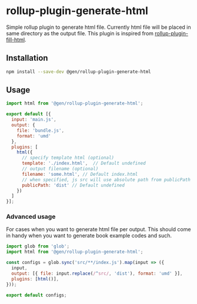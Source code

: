 # rollup-plugin-generate-html

Simple rollup plugin to generate html file.  Currently html file will be placed in same directory as the output file.
This plugin is inspired from [rollup-plugin-fill-html](https://github.com/alwaysonlinetxm/rollup-plugin-fill-html).

## Installation

```bash
npm install --save-dev @gen/rollup-plugin-generate-html
```

## Usage

```js
import html from '@gen/rollup-plugin-generate-html';

export default [{
  input: 'main.js',
  output: {
    file: 'bundle.js',
    format: 'umd'
  },
  plugins: [
    html({
      // specify template html (optional)
      template: './index.html',  // Default undefined
      // output filename (optional)
      filename: 'some.html', // Default index.html
      // when specified, js src will use absolute path from publicPath (optional)
      publicPath: 'dist' // Default undefined
    })
  ]
}];
```

### Advanced usage

For cases when you want to generate html file per output. This should come in handy when you want to generate book example codes and such.

```js
import glob from 'glob';
import html from '@gen/rollup-plugin-generate-html';

const configs = glob.sync('src/**/index.js').map(input => ({
  input,
  output: [{ file: input.replace(/^src/, 'dist'), format: 'umd' }],
  plugins: [html()],
}));

export default configs;
```
